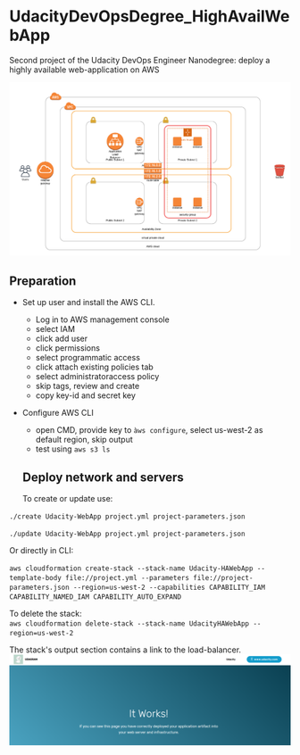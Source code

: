 # UdacityDevOpsDegree_HighAvailWebApp
Second project of the Udacity DevOps Engineer Nanodegree: deploy a highly available web-application on AWS

![Network](data/network_diagram.png)

## Preparation
- Set up user and install the AWS CLI.
  - Log in to AWS management console
  - select IAM
  - click add user
  - click permissions
  - select programmatic access
  - click attach existing policies tab
  - select administratoraccess policy
  - skip tags, review and create
  - copy key-id and secret key
- Configure AWS CLI
  - open CMD, provide key to `àws configure`, select us-west-2 as default region, skip output
  - test using `aws s3 ls`
  

  ## Deploy network and servers
  To create or update use:  

`./create Udacity-WebApp project.yml project-parameters.json`  

`./update Udacity-WebApp project.yml project-parameters.json`

Or directly in CLI:  

`aws cloudformation create-stack --stack-name Udacity-HAWebApp --template-body file://project.yml --parameters file://project-parameters.json --region=us-west-2 --capabilities CAPABILITY_IAM CAPABILITY_NAMED_IAM CAPABILITY_AUTO_EXPAND`

To delete the stack:  
  `aws cloudformation delete-stack --stack-name UdacityHAWebApp --region=us-west-2`

The stack's output section contains a link to the load-balancer.
![Success](data/great_success.png)

